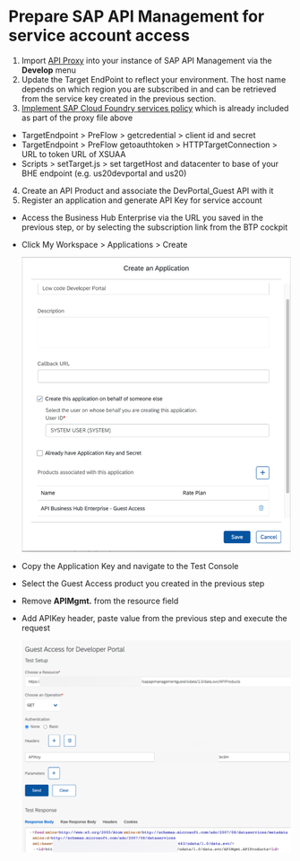 # Prepare SAP API Management for service account access
1. Import [API Proxy](https://github.com/SAP-samples/btp-create-api-integrations/raw/low-code-dev-portal/DevPortal_Guest.zip) into your instance of SAP API Management via the **Develop** menu
2. Update the Target EndPoint to reflect your environment. The host name depends on which region you are subscribed in and can be retrieved from the service key created in the previous section.
3. [Implement SAP Cloud Foundry services policy](https://api.sap.com/policytemplate/SAPCloudFoundryXSUAAJWTToken) which is already included as part of the proxy file above
  - TargetEndpoint > PreFlow > getcredential > client id and secret
  - TargetEndpoint > PreFlow getoauthtoken > HTTPTargetConnection > URL to token URL of XSUAA
  - Scripts > setTarget.js > set targetHost and datacenter to base of your BHE endpoint (e.g. us20devportal and us20)
4. Create an API Product and associate the DevPortal_Guest API with it
5. Register an application and generate API Key for service account
  - Access the Business Hub Enterprise via the URL you saved in the previous step, or by selecting the subscription link from the BTP cockpit
  - Click My Workspace > Applications > Create

    ![Create application details](./img/CreateApplication.png)

  - Copy the Application Key and navigate to the Test Console
  - Select the Guest Access product you created in the previous step
  - Remove **APIMgmt.** from the resource field
  - Add APIKey header, paste value from the previous step and execute the request

    ![Test API](./img/TestConsole.png)